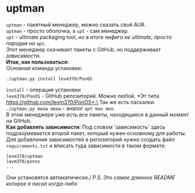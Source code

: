 # uptman
`uptman` - пакетный менеджер, можно сказать свой AUR.\
`uptman` - просто оболочка, а `upt` - сам менеджер.\
`upt` - ultimate packaging tool, *но в итоге нифига не ultimate,
просто пародия на* `apt`.\
Этот менеджер скачивает пакеты с GitHub, но поддерживает *зависимости*.\
**Итак, как пользоваться:**\
Основная команда установки:
```
./uptman.py install levm370/PonOS
```
`install` - операция установки\
`levm370/PonOS` - GitHub репозиторий. Можно любой. *Эт типа https://github.com/levm370/PonOS*.\
Так же есть пасхалки:\
`./uptman.py meow meow` - аналог `apt moo moo`.\
В этом менеджере уже есть все пакеты, находящиеся в данный момент на GitHub.\
**Как добавлять зависимости**:
Под словом 'зависимость' здесь подразумевается второй пакет, который нужен основному для работы.\
Для добавления зависимостей в репозиторий нужно создать файл `requirements.txt` и вписать туда зависимости в таком формате:
```
levm370/uptman
levm370/ponos
...
```
Они установятся автоматически./
*P.S. Это самое длинное README которое я писал когда-либо*
